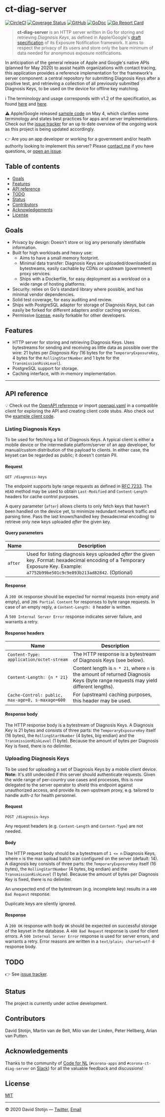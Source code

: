 # ct-diag-server

[![CircleCI](https://circleci.com/gh/dstotijn/ct-diag-server.svg?style=shield)](https://circleci.com/gh/dstotijn/ct-diag-server)
[![Coverage Status](https://coveralls.io/repos/github/dstotijn/ct-diag-server/badge.svg?branch=master)](https://coveralls.io/github/dstotijn/ct-diag-server?branch=master)
[![GitHub](https://img.shields.io/github/license/dstotijn/ct-diag-server)](LICENSE)
[![GoDoc](https://godoc.org/github.com/dstotijn/ct-diag-server?status.svg)](https://godoc.org/github.com/dstotijn/ct-diag-server)
[![Go Report Card](https://goreportcard.com/badge/github.com/dstotijn/ct-diag-server)](https://goreportcard.com/report/github.com/dstotijn/ct-diag-server)

> **ct-diag-server** is an HTTP server written in Go for storing and retrieving
> _Diagnosis Keys_, as defined in Apple/Google's [draft specification](https://www.apple.com/covid19/contacttracing/)
> of its Exposure Notification framework. It aims to respect the privacy of its users
> and store only the bare minimum of data needed for anonymous exposure notifications.

In anticipation of the general release of Apple and Google's native APIs (planned
for May 2020) to assist health organizations with contact tracing, this application
provides a reference implementation for the framework's server component: a central
repository for submitting Diagnosis Keys after a positive test, and retrieving a
collection of all previously submitted Diagnosis Keys, to be used on the device
for offline key matching.

ℹ️ The terminology and usage corresponds with v1.2 of the specification, as found
[here](https://www.apple.com/covid19/contacttracing/) and [here](https://www.blog.google/inside-google/company-announcements/apple-and-google-partner-covid-19-contact-tracing-technology/).

⚠️ Apple/Google released [sample code](https://developer.apple.com/documentation/exposurenotification/building_an_app_to_notify_users_of_covid-19_exposure) on May 4,
which clarifies some terminology and states best practices for apps and server
implementations. Check out the [issue tracker](https://github.com/dstotijn/ct-diag-server/issues)
for an up to date overview of the ongoing work as this project is being updated
accordingly.

👉 Are you an app developer or working for a government and/or health authority
looking to implement this server? Please [contact me](mailto:dstotijn@gmail.com) if you have questions,
or [open an issue](https://github.com/dstotijn/exp-notif-crypto/issues/new).

## Table of contents

- [Goals](#goals)
- [Features](#features)
- [API reference](#api-reference)
- [TODO](#todo)
- [Status](#status)
- [Contributors](#contributors)
- [Acknowledgements](#acknowledgements)
- [License](#license)

## Goals

- Privacy by design: Doesn't store or log any personally identifiable information.
- Built for high workloads and heavy use:
  - Aims to have a small memory footprint.
  - Minimal data transfer: Diagnosis Keys are uploaded/downloaded as bytestreams,
    easily cachable by CDNs or upstream (government) proxy services.
  - Ships with a Dockerfile, for easy deployment as a workload on a wide range
    of hosting platforms.
- Security: relies on Go's standard library where possible, and has minimal vendor
  dependencies.
- Solid test coverage, for easy auditing and review.
- Ships with PostgreSQL adapter for storage of Diagnosis Keys, but can easily be
  forked for different adapters and/or caching services.
- Permissive [license](LICENSE), easily forkable for other developers.

## Features

- HTTP server for storing and retrieving Diagnosis Keys. Uses
  bytestreams for sending and receiving as little data as possible over the
  wire: 21 bytes per _Diagnosis Key_ (16 bytes for the `TemporaryExposureKey`,
  4 bytes for the `RollingStartNumber` and 1 byte for the `TransmissionRiskLevel`).
- PostgreSQL support for storage.
- Caching interface, with in-memory implementation.

---

## API reference

💡 Check out the [OpenAPI reference](https://app.swaggerhub.com/apis/dstotijn84/ct-diag-server)
or import [openapi.yaml](docs/openapi.yaml) in a compatible client for exploring the
API and creating client code stubs. Also check out the [example client code](examples/client/main.go).

### Listing Diagnosis Keys

To be used for fetching a list of Diagnosis Keys. A typical client is either a mobile
device or the intermediate platform/server of an app developer, for manual/custom
distribution of the payload to clients. In either case, the keyset can be
regarded as public; it doesn't contain PII.

#### Request

`GET /diagnosis-keys`

The endpoint supports byte range requests as defined in [RFC 7233](https://tools.ietf.org/html/rfc7233).
The `HEAD` method may be used to obtain `Last-Modified` and `Content-Length` headers
for cache control purposes.

A query parameter (`after`) allows clients to only fetch keys that haven't been
handled on the device yet, to minimize redundant network traffic and parsing time.
Pass the last known/handled key (hexadecimal encoding) to retrieve only new keys
uploaded _after_ the given key.

#### Query parameters

| Name    | Description                                                                                                                                                                       |
| ------- | --------------------------------------------------------------------------------------------------------------------------------------------------------------------------------- |
| `after` | Used for listing diagnosis keys uploaded _after_ the given key. Format: hexadecimal encoding of a Temporary Exposure Key. Example: `a7752b99be501c9c9e893b213ad82842`. (Optional) |

#### Response

A `200 OK` response should be expected for normal requests (non-empty and empty),
and `206 Partial Content` for responses to byte range requests.
In case of an empty reply, a `Content-Length: 0` header is written.

A `500 Internal Server Error` response indicates server failure, and warrants a retry.

#### Response headers

| Name                                             | Description                                                                                                                       |
| ------------------------------------------------ | --------------------------------------------------------------------------------------------------------------------------------- |
| `Content-Type: application/octet-stream`         | The HTTP response is a bytestream of Diagnosis Keys (see below).                                                                  |
| `Content-Length: {n * 21}`                       | Content length is `n * 21`, where `n` is the amount of returned Diagnosis Keys (byte range requests may yield different lengths). |
| `Cache-Control: public, max-age=0, s-maxage=600` | For (upstream) caching purposes, this header may be used.                                                                         |

#### Response body

The HTTP response body is a bytestream of Diagnosis Keys. A Diagnosis Key is 21
bytes and consists of three parts: the `TemporaryExposureKey` itself (16 bytes), the `RollingStartNumber` (4 bytes, big endian) and the `TransmissionRiskLevel` (1 byte).
Because the amount of bytes per Diagnosis Key is fixed, there is no delimiter.

### Uploading Diagnosis Keys

To be used for uploading a set of Diagnosis Keys by a mobile client device.
**Note:** It's still undecided if this server should authenticate requests. Given the
wide range of per-country use cases and processes, this is now delegated to the server
operator to shield this endpoint against unauthorized access, and provide its own
upstream proxy, e.g. tailored to handle auth-z for health personnel.

#### Request

`POST /diagnosis-keys`

Any request headers (e.g. `Content-Length` and `Content-Type`) are not needed.

#### Body

The HTTP request body should be a bytestream of `1 <= n` Diagnosis Keys, where
`n` is the max upload batch size configured on the server (default: 14).
A diagnosis key consists of three parts: the `TemporaryExposureKey` itself (16 bytes),
the `RollingStartNumber` (4 bytes, big endian) and the `TransmissionRiskLevel` (1 byte).
Because the amount of bytes per Diagnosis Key is fixed, there is no delimiter.

An unexpected end of the bytestream (e.g. incomplete key) results
in a `400 Bad Request` response.

Duplicate keys are silently ignored.

#### Response

A `200 OK` response with body `OK` should be expected on successful storage of the
keyset in the database.
A `400 Bad Request` response is used for client errors. A `500 Internal Server Error`
response is used for server errors, and warrants a retry. Error reasons are written
in a `text/plain; charset=utf-8` response body.

## TODO

👉 See [issue tracker](https://github.com/dstotijn/ct-diag-server/issues).

## Status

The project is currently under active development.

## Contributors

David Stotijn, Martin van de Belt, Milo van der Linden, Peter Hellberg, Arian van Putten.

## Acknowledgements

Thanks to the community of [Code for NL](https://www.codefor.nl/) (`#corona-apps`
and `#corona-ct-diag-server` on [Slack](https://praatmee.codefor.nl)) for all the
valuable feedback and discussions!

## License

[MIT](LICENSE)

---

© 2020 David Stotijn — [Twitter](https://twitter.com/dstotijn), [Email](mailto:dstotijn@gmail.com)
